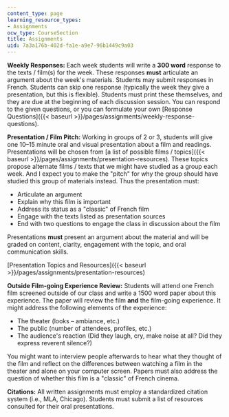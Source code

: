 ```yaml
---
content_type: page
learning_resource_types:
- Assignments
ocw_type: CourseSection
title: Assignments
uid: 7a3a176b-402d-fa1e-a9e7-96b1449c9a03
---
```


**Weekly Responses:** Each week students will write a **300 word** response to the texts / film(s) for the week. These responses **must** articulate an argument about the week's materials. Students may submit responses in French. Students can skip one response (typically the week they give a presentation, but this is flexible). Students must print these themselves, and they are due at the beginning of each discussion session. You can respond to the given questions, or you can formulate your own [Response Questions]({{< baseurl >}}/pages/assignments/weekly-response-questions).

**Presentation / Film Pitch:** Working in groups of 2 or 3, students will give one 10–15 minute oral and visual presentation about a film and readings. Presentations will be chosen from [a list of possible films / topics]({{< baseurl >}}/pages/assignments/presentation-resources). These topics propose alternate films / texts that we might have studied as a group each week. And I expect you to make the "pitch" for why the group should have studied this group of materials instead. Thus the presentation must:

*   Articulate an argument
*   Explain why this film is important
*   Address its status as a "classic" of French film
*   Engage with the texts listed as presentation sources
*   End with two questions to engage the class in discussion about the film

Presentations **must** present an argument about the material and will be graded on content, clarity, engagement with the topic, and oral communication skills.

[Presentation Topics and Resources]({{< baseurl >}}/pages/assignments/presentation-resources)

**Outside Film-going Experience Review:** Students will attend one French film screened outside of our class and write a 1500 word paper about this experience. The paper will review the film **and** the film-going experience. It might address the following elements of the experience:

*   The theater (looks – ambiance, etc.)
*   The public (number of attendees, profiles, etc.)
*   The audience's reaction (Did they laugh, cry, make noise at all? Did they express reverent silence?)

You might want to interview people afterwards to hear what they thought of the film and reflect on the differences between watching a film in the theater and alone on your computer screen. Papers must also address the question of whether this film is a "classic" of French cinema.

**Citations:** All written assignments must employ a standardized citation system (i.e., MLA, Chicago). Students must submit a list of resources consulted for their oral presentations.